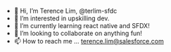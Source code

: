 - 👋 Hi, I’m Terence Lim, @terlim-sfdc
- 👀 I’m interested in upskilling dev.
- 🌱 I’m currently learning react native and SFDX!
- 💞️ I’m looking to collaborate on anything fun!
- 📫 How to reach me ... terence.lim@salesforce.com

<!---
terlim-sfdc/terlim-sfdc is a ✨ special ✨ repository because its `README.md` (this file) appears on your GitHub profile.
You can click the Preview link to take a look at your changes.
--->
